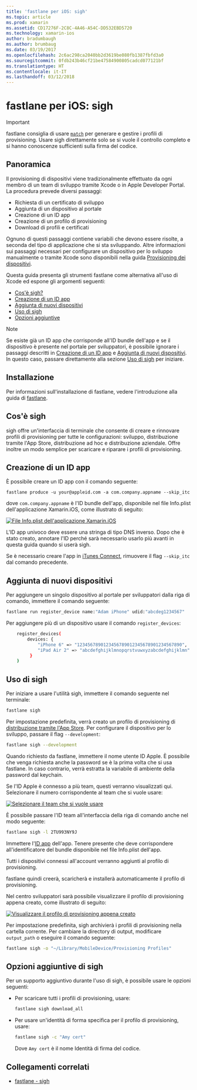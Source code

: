 ```yaml
---
title: 'fastlane per iOS: sigh'
ms.topic: article
ms.prod: xamarin
ms.assetid: CD17276F-2C8C-4A46-A54C-DD532EBD5720
ms.technology: xamarin-ios
author: bradumbaugh
ms.author: brumbaug
ms.date: 03/19/2017
ms.openlocfilehash: 2c6ac298ca2040bb2d3619be080fb1387fbfd3a0
ms.sourcegitcommit: 0fdb243b46cf21be47584900805cadcd077121bf
ms.translationtype: HT
ms.contentlocale: it-IT
ms.lasthandoff: 03/12/2018
---
```

# <a name="fastlane-for-ios--sigh"></a>fastlane per iOS: sigh

> [!IMPORTANT]
> fastlane consiglia di usare [`match`](~/ios/deploy-test/provisioning/fastlane/match.md) per generare e gestire i profili di provisioning. Usare sigh direttamente solo se si vuole il controllo completo e si hanno conoscenze sufficienti sulla firma del codice.

## <a name="overview"></a>Panoramica

Il provisioning di dispositivi viene tradizionalmente effettuato da ogni membro di un team di sviluppo tramite Xcode o in Apple Developer Portal. La procedura prevede diversi passaggi:

- Richiesta di un certificato di sviluppo
- Aggiunta di un dispositivo al portale
- Creazione di un ID app
- Creazione di un profilo di provisioning
- Download di profili e certificati

Ognuno di questi passaggi contiene variabili che devono essere risolte, a seconda del tipo di applicazione che si sta sviluppando. Altre informazioni sui passaggi necessari per configurare un dispositivo per lo sviluppo manualmente o tramite Xcode sono disponibili nella guida [Provisioning dei dispositivi](~/ios/get-started/installation/device-provisioning/index.md).

Questa guida presenta gli strumenti fastlane come alternativa all'uso di Xcode ed espone gli argomenti seguenti:

- [Cos'è sigh?](#whatissigh)
- [Creazione di un ID app](#appid)
- [Aggiunta di nuovi dispositivi](#newdevices)
- [Uso di sigh](#using)
- [Opzioni aggiuntive](#options)

> [!NOTE]
> Se esiste già un ID app che corrisponde all'ID bundle dell'app e se il dispositivo è presente nel portale per sviluppatori, è possibile ignorare i passaggi descritti in [Creazione di un ID app](#appid) e [Aggiunta di nuovi dispositivi](#newdevices). In questo caso, passare direttamente alla sezione [Uso di sigh](#using) per iniziare.

## <a name="installation"></a>Installazione

Per informazioni sull'installazione di fastlane, vedere l'introduzione alla guida di [fastlane](~/ios/deploy-test/provisioning/fastlane/index.md#Installation).

<a name="whatissigh" />

## <a name="what-is-sigh"></a>Cos'è sigh

sigh offre un'interfaccia di terminale che consente di creare e rinnovare profili di provisioning per tutte le configurazioni: sviluppo, distribuzione tramite l'App Store, distribuzione ad hoc e distribuzione aziendale. Offre inoltre un modo semplice per scaricare e riparare i profili di provisioning.

<a name="appid" />

## <a name="creating-an-app-id"></a>Creazione di un ID app

È possibile creare un ID app con il comando seguente:

    fastlane produce -u your@appleid.com -a com.company.appname --skip_itc

dove `com.company.appname` è l'ID bundle dell'app, disponibile nel file Info.plist dell'applicazione Xamarin.iOS, come illustrato di seguito:

[![](sigh-images/fastlane-image5.png "File Info.plist dell'applicazione Xamarin.iOS")](sigh-images/fastlane-image5.png#lightbox)

L'ID app univoco deve essere una stringa di tipo DNS inverso. Dopo che è stato creato, annotare l'ID perché sarà necessario usarlo più avanti in questa guida quando si userà sigh.

Se è necessario creare l'app in [iTunes Connect](~/ios/deploy-test/app-distribution/app-store-distribution/itunesconnect.md), rimuovere il flag `--skip_itc` dal comando precedente.

<a name="newdevices" />

## <a name="adding-new-devices"></a>Aggiunta di nuovi dispositivi

Per aggiungere un singolo dispositivo al portale per sviluppatori dalla riga di comando, immettere il comando seguente:

```bash
fastlane run register_device name:"Adam iPhone" udid:"abcdeg1234567"
```

Per aggiungere più di un dispositivo usare il comando `register_devices`:

```bash
    register_devices(
        devices: {
            "iPhone 6" => "1234567890123456789012345678901234567890",
            "iPad Air 2" => "abcdefghijklmnopqrstvuwxyzabcdefghijklmn"
         }
    )
```

<a name="using" />

## <a name="using-sigh"></a>Uso di sigh

Per iniziare a usare l'utilità sigh, immettere il comando seguente nel terminale:

```bash
fastlane sigh
```

Per impostazione predefinita, verrà creato un profilo di provisioning di [distribuzione tramite l'App Store](~/ios/deploy-test/app-distribution/app-store-distribution/index.md). Per configurare il dispositivo per lo sviluppo, passare il flag `--development`:

```bash
fastlane sigh --development
```

Quando richiesto da fastlane, immettere il nome utente ID Apple. È possibile che venga richiesta anche la password se è la prima volta che si usa fastlane. In caso contrario, verrà estratta la variabile di ambiente della password dal keychain.

Se l'ID Apple è connesso a più team, questi verranno visualizzati qui. Selezionare il numero corrispondente al team che si vuole usare:

[![](sigh-images/fastlane-image2.png "Selezionare il team che si vuole usare")](sigh-images/fastlane-image2.png#lightbox)

È possibile passare l'ID team all'interfaccia della riga di comando anche nel modo seguente:

```bash
fastlane sigh -l 2TU993NY9J
```

Immettere l'[ID app](#appid) dell'app. Tenere presente che deve corrispondere all'identificatore del bundle disponibile nel file Info.plist dell'app.

Tutti i dispositivi connessi all'account verranno aggiunti al profilo di provisioning.

fastlane quindi creerà, scaricherà e installerà automaticamente il profilo di provisioning.

Nel centro sviluppatori sarà possibile visualizzare il profilo di provisioning appena creato, come illustrato di seguito:

[![](sigh-images/fastlane-image10.png "Visualizzare il profilo di provisioning appena creato")](sigh-images/fastlane-image10.png#lightbox)

Per impostazione predefinita, sigh archivierà i profili di provisioning nella cartella corrente. Per cambiare la directory di output, modificare `output_path` o eseguire il comando seguente:

```bash
fastlane sigh -o "~/Library/MobileDevice/Provisioning Profiles"
```

<a name="options" />

## <a name="sigh-additional-options"></a>Opzioni aggiuntive di sigh

Per un supporto aggiuntivo durante l'uso di sigh, è possibile usare le opzioni seguenti:

- Per scaricare tutti i profili di provisioning, usare:

    ```bash
    fastlane sigh download_all
    ```

- Per usare un'identità di forma specifica per il profilo di provisioning, usare:

    ```bash
    fastlane sigh -c "Amy cert"
    ```
    
    Dove `Amy cert` è il nome Identità di firma del codice.


## <a name="related-links"></a>Collegamenti correlati

- [fastlane - sigh](https://github.com/fastlane/fastlane/tree/master/sigh#readme)
